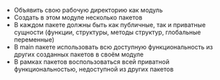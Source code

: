 - Объявить свою рабочую директорию как модуль
- Создать в этом модуле несколько пакетов
- В каждом пакете должны быть как публичные, так и приватные сущности (функции, структуры, методы структур, глобальные переменные)
- В main пакете использовать всю доступную функциональность из других созданных пакетов в своём модуле
- В рамках пакетов воспользоваться всей приватной функциональностью, недоступной из других пакетов
